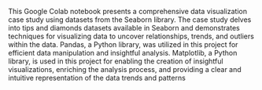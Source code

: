 This Google Colab notebook presents a comprehensive data visualization case study using datasets from the Seaborn library. The case study delves into tips and diamonds datasets available in Seaborn and demonstrates techniques for visualizing data to uncover relationships, trends, and outliers within the data. Pandas, a Python library, was utilized in this project for efficient data manipulation and insightful analysis. Matplotlib, a Python library, is used in this project for enabling the creation of insightful visualizations, enriching the analysis process, and providing a clear and intuitive representation of the data trends and patterns
